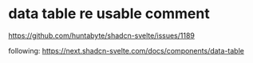 # data table re usable comment
https://github.com/huntabyte/shadcn-svelte/issues/1189

following: https://next.shadcn-svelte.com/docs/components/data-table